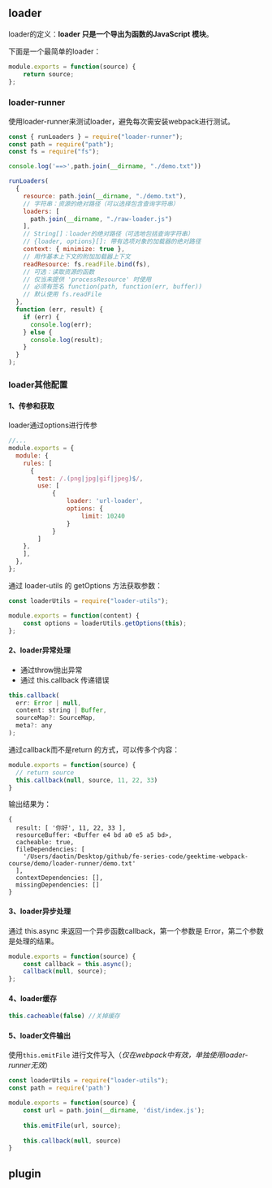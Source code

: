 ## loader

loader的定义：**loader 只是一个导出为函数的JavaScript 模块**。

下面是一个最简单的loader：
```js
module.exports = function(source) {
	return source;
};
```

### loader-runner

使用loader-runner来测试loader，避免每次需安装webpack进行测试。

```js
const { runLoaders } = require("loader-runner");
const path = require("path");
const fs = require("fs");

console.log('==>',path.join(__dirname, "./demo.txt"))

runLoaders(
  {
    resource: path.join(__dirname, "./demo.txt"), 
    // 字符串：资源的绝对路径（可以选择包含查询字符串）
    loaders: [
      path.join(__dirname, "./raw-loader.js")
    ],
    // String[]：loader的绝对路径（可选地包括查询字符串）
    // {loader, options}[]: 带有选项对象的加载器的绝对路径
    context: { minimize: true },
    // 用作基本上下文的附加加载器上下文
    readResource: fs.readFile.bind(fs),
    // 可选：读取资源的函数
    // 仅当未提供 'processResource' 时使用
    // 必须有签名 function(path, function(err, buffer))
    // 默认使用 fs.readFile
  },
  function (err, result) {
    if (err) {
      console.log(err);
    } else {
      console.log(result);
    }
  }
);

```

### loader其他配置

#### 1、传参和获取

loader通过options进行传参
```js
//...
module.exports = {
  module: {
    rules: [
      {
		test: /.(png|jpg|gif|jpeg)$/,
		use: [
			{
				loader: 'url-loader',
				options: {
					limit: 10240
				}
			}
		]
	},
    ],
  },
};
```

通过 loader-utils 的 getOptions 方法获取参数：

```js
const loaderUtils = require("loader-utils");

module.exports = function(content) {
	const options = loaderUtils.getOptions(this);
};
```


#### 2、loader异常处理

- 通过throw抛出异常
- 通过 this.callback 传递错误
```js
this.callback(
  err: Error | null,
  content: string | Buffer,
  sourceMap?: SourceMap,
  meta?: any
);
```

通过callback而不是return 的方式，可以传多个内容：
```js
module.exports = function(source) {
  // return source
  this.callback(null, source, 11, 22, 33)
}
```

输出结果为：
```
{
  result: [ '你好', 11, 22, 33 ],
  resourceBuffer: <Buffer e4 bd a0 e5 a5 bd>,
  cacheable: true,
  fileDependencies: [
    '/Users/daotin/Desktop/github/fe-series-code/geektime-webpack-course/demo/loader-runner/demo.txt'
  ],
  contextDependencies: [],
  missingDependencies: []
}
```


#### 3、loader异步处理

通过 this.async 来返回一个异步函数callback，第一个参数是 Error，第二个参数是处理的结果。

```js
module.exports = function(source) {
	const callback = this.async();
	callback(null, source);
};
```

#### 4、loader缓存
```js
this.cacheable(false) //关掉缓存
```

#### 5、loader文件输出

使用`this.emitFile` 进行文件写入（*仅在webpack中有效，单独使用loader-runner无效*）

```js
const loaderUtils = require("loader-utils");
const path = require('path')

module.exports = function(source) {
	const url = path.join(__dirname, 'dist/index.js');
	
	this.emitFile(url, source);
	
	this.callback(null, source)
}
```


## plugin

